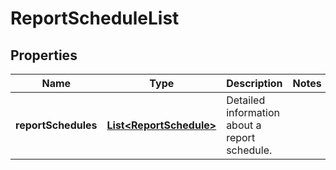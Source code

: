 # ReportScheduleList

## Properties
Name | Type | Description | Notes
------------ | ------------- | ------------- | -------------
**reportSchedules** | [**List&lt;ReportSchedule&gt;**](ReportSchedule.md) | Detailed information about a report schedule. | 
